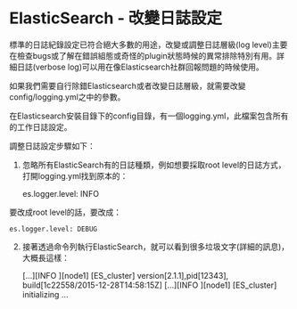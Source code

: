 # ElasticSearch - 改變日誌設定

標準的日誌紀錄設定已符合絕大多數的用途，改變或調整日誌層級(log level)主要在檢查bugs或了解在錯誤組態或奇怪的plugin狀態時候的異常排除特別有用。詳細日誌(verbose log)可以用在像Elasticsearch社群回報問題的時候使用。

如果我們需要自行除錯Elasticsearch或者改變日誌層級，就需要改變config/logging.yml之中的參數。

在Elasticsearch安裝目錄下的config目錄，有一個logging.yml，此檔案包含所有的工作日誌設定。

調整日誌設定步驟如下：

1. 忽略所有ElasticSearch有的日誌種類，例如想要採取root level的日誌方式，打開logging.yml找到原本的：


    es.logger.level: INFO

    
要改成root level的話，要改成：

    
    es.logger.level: DEBUG

    
2. 接著透過命令列執行ElasticSearch，就可以看到很多垃圾文字(詳細的訊息)，大概長這樣：


    […][INFO ][node1] [ES_cluster] version[2.1.1],pid[12343], build[1c22558/2015-12-28T14:58:15Z]
    […][INFO ][node1] [ES_cluster] initializing …

